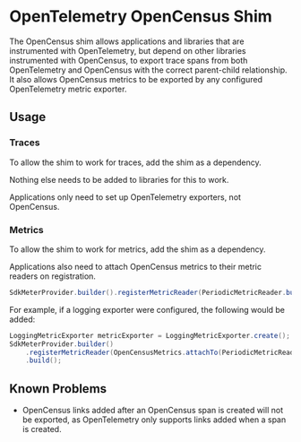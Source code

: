 # OpenTelemetry OpenCensus Shim

The OpenCensus shim allows applications and libraries that are instrumented
with OpenTelemetry, but depend on other libraries instrumented with OpenCensus,
to export trace spans from both OpenTelemetry and OpenCensus with the correct
parent-child relationship. It also allows OpenCensus metrics to be exported by
any configured OpenTelemetry metric exporter.

## Usage

### Traces

To allow the shim to work for traces, add the shim as a dependency.

Nothing else needs to be added to libraries for this to work.

Applications only need to set up OpenTelemetry exporters, not OpenCensus.

### Metrics

To allow the shim to work for metrics, add the shim as a dependency.

Applications also need to attach OpenCensus metrics to their metric readers on registration.

```java
SdkMeterProvider.builder().registerMetricReader(PeriodicMetricReader.builder(exporter).addMetricProducer(OpenCensusMetricProducer.create()).build())
```

For example, if a logging exporter were configured, the following would be
added:

```java
LoggingMetricExporter metricExporter = LoggingMetricExporter.create();
SdkMeterProvider.builder()
    .registerMetricReader(OpenCensusMetrics.attachTo(PeriodicMetricReader.create(metricExporter)))
    .build();
```

## Known Problems

* OpenCensus links added after an OpenCensus span is created will not be
exported, as OpenTelemetry only supports links added when a span is created.
